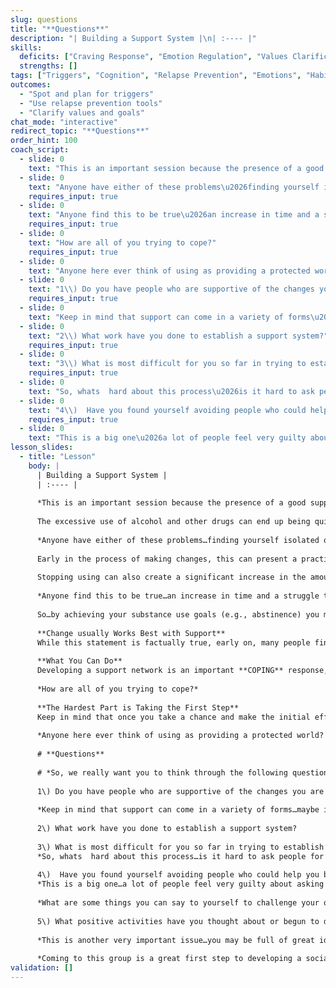 ```yaml
---
slug: questions
title: "**Questions**"
description: "| Building a Support System |\n| :---- |"
skills:
  deficits: ["Craving Response", "Emotion Regulation", "Values Clarification", "Relapse Prevention"]
  strengths: []
tags: ["Triggers", "Cognition", "Relapse Prevention", "Emotions", "Habits"]
outcomes:
  - "Spot and plan for triggers"
  - "Use relapse prevention tools"
  - "Clarify values and goals"
chat_mode: "interactive"
redirect_topic: "**Questions**"
order_hint: 100
coach_script:
  - slide: 0
    text: "This is an important session because the presence of a good support system is one of the best predictors of successful behavioral change.  Making significant changes in behavioral patterns is often very difficult and other people can provide encouragement and important feedback.  Many people however, have a hard time addressing this issue for a variety of reasons\u2026this session will help you look at your current support system and give you ideas about how to further develop it or change it all together."
  - slide: 0
    text: "Anyone have either of these problems\u2026finding yourself isolated or surrounded by heavy substance users?"
    requires_input: true
  - slide: 0
    text: "Anyone find this to be true\u2026an increase in time and a struggle to do something with it?"
    requires_input: true
  - slide: 0
    text: "How are all of you trying to cope?"
    requires_input: true
  - slide: 0
    text: "Anyone here ever think of using as providing a protected world?  We used that description purposely to make note of the issue many people underestimate\u2026stopping substance use requires that you interact with new people and try different things.  For most people, using substances provides a certain routine\u2026you know what to expect, how much you need, where to do it, how long it will last.  People on the other hand are unpredictable\u2026they have their own agendas and feelings\u2026 and trying new things can be scary and intimidating.  By acknowledging these feelings and realizing how normal they are, we hope you can push through the sense of hopelessness that many people often experience as they try to make changes in their use of substances."
  - slide: 0
    text: "1\\) Do you have people who are supportive of the changes you are making? Who are they?"
    requires_input: true
  - slide: 0
    text: "Keep in mind that support can come in a variety of forms\u2026maybe it\u2019s direct support such as someone who knows what you are going through and can hear about the details\u2026maybe it\u2019s more subtle, like someone who is fun to go to the movies with as a distraction who may not even know you are having a hard time."
  - slide: 0
    text: "2\\) What work have you done to establish a support system?"
    requires_input: true
  - slide: 0
    text: "3\\) What is most difficult for you so far in trying to establish new relationships and activities in your life?"
    requires_input: true
  - slide: 0
    text: "So, whats  hard about this process\u2026is it hard to ask people for their time and interest, do you think of yourself as a loner, are there difficult emotional things to repair in your relationship before they will feel more supportive\u2026"
  - slide: 0
    text: "4\\)  Have you found yourself avoiding people who could help you because you do not want to \u201cworry\u201d or \u201cburden\u201d them?"
    requires_input: true
  - slide: 0
    text: "This is a big one\u2026a lot of people feel very guilty about asking for help\u2026it\u2019s important to know your automatic assumptions about asking for help so that you can challenge your own thoughts.  If your thought is\u2026\u201dI don\u2019t want to worry \u201c them\u2026challenge your thought by asking yourself\u2026\u201dwhich will cause more worry, me asking for help before I get in trouble, or me asking for help when I have already slipped off my goals\u201d"
lesson_slides:
  - title: "Lesson"
    body: |
      | Building a Support System |
      | :---- |
      
      *This is an important session because the presence of a good support system is one of the best predictors of successful behavioral change.  Making significant changes in behavioral patterns is often very difficult and other people can provide encouragement and important feedback.  Many people however, have a hard time addressing this issue for a variety of reasons…this session will help you look at your current support system and give you ideas about how to further develop it or change it all together.*
      
      The excessive use of alcohol and other drugs can end up being quite isolating in several ways. First, as the intensity and preoccupation with use increased, you may have become increasingly isolated from important people in your life who did not share this preoccupation. Second, and conversely, your social circle (if one remained) may have become dominated largely by others who do share your substance use interests. 
      
      *Anyone have either of these problems…finding yourself isolated or surrounded by heavy substance users?*
      
      Early in the process of making changes, this can present a practical as well as emotional problem: associating with people who are using substances puts the changes that you are trying to make in danger; avoiding them can leave a large social and personal emptiness. In other words, if you stop associating with people who are using, you may be very alone.
      
      Stopping using can also create a significant increase in the amount of unoccupied time you have on your hands.  Using substances can require a lot of time and energy (planning ahead and anticipating use, buying, using, crashing/being hung over, and finally, putting out fires related to your relationships and responsibilities).  Stopping using can leave a large hole. 
      
      *Anyone find this to be true…an increase in time and a struggle to do something with it?*
      
      So…by achieving your substance use goals (e.g., abstinence) you may end up with a limited social network and unstructured, unoccupied time on your hands.  Unfortunately, but realistically speaking, this can create a recipe for a variety of negative paths to develop. These can include feeling lonely, painfully bored, anxious and depressed, with a strong pull back toward use. While uncomfortable, this period (including the discomfort) has great potential for positive change (e.g., finding new and meaningful activities and friends).  It requires however, a proactive push away from isolation and lack of structure *toward engagement in the world*.
      
      **Change usually Works Best with Support**  
      While this statement is factually true, early on, many people find it difficult to be with others. In any given moment, it can certainly feel more comfortable to be alone than to reach out. This can be the result of any number of reasons, including having protected a private, secret world for so long, feeling others will be shaming of you or feel burdened by you, or just feeling uncertain or insecure about who you are without substances on board. What is helpful to be **AWARE** of, however, is that being alone leaves you more vulnerable to relapse. Again, while there are a number of reasons for this (e.g., boredom or loneliness leading to a desire to use and change emotional states; experiencing trigger situations with no one to help to make it through that particularly tough minute, hour, or day), the fact is: positive support promotes and helps maintain change.   
      
      **What You Can Do**  
      Developing a support network is an important **COPING** response, especially during this normal period of loneliness and self development. Often, people begin to build a support network through a treatment program or other programs such as AA and NA. Many people (not all), find it comforting to be around others who are openly struggling with substance use problems at various stages, and who can share their experience, problems and hope. Others become involved in spiritual or reflective activities, such as church or meditation. Many people try to re-establish family relationships or friendships that were damaged or lost due to their use. Other people involve themselves in activities that are positive: for instance, going to community activities, church activities, exercise, volunteer work, hobbies, etc.  Some people do all of the above.
      
      *How are all of you trying to cope?*
      
      **The Hardest Part is Taking the First Step**  
      Keep in mind that once you take a chance and make the initial effort, it becomes easier to try new things and new ways of being. You need to be ready to try several new things until you find activities and people with whom you feel comfortable. You should also expect to have to **TOLERATE** feeling like a fish out of water in these new ventures for a while. This is normal with any new activity, but you can feel particularly vulnerable and uncomfortable when emerging from the protected world of alcohol and drug use. However, once you begin to establish a supportive network, coping with life without substances does start to become easier.
      
      *Anyone here ever think of using as providing a protected world?  We used that description purposely to make note of the issue many people underestimate…stopping substance use requires that you interact with new people and try different things.  For most people, using substances provides a certain routine…you know what to expect, how much you need, where to do it, how long it will last.  People on the other hand are unpredictable…they have their own agendas and feelings… and trying new things can be scary and intimidating.  By acknowledging these feelings and realizing how normal they are, we hope you can push through the sense of hopelessness that many people often experience as they try to make changes in their use of substances.*
      
      # **Questions**
      
      # *So, we really want you to think through the following questions because they can help you become more AWARE of the difficulties you may be having in developing a social support system.*
      
      1\) Do you have people who are supportive of the changes you are making? Who are they?
      
      *Keep in mind that support can come in a variety of forms…maybe it’s direct support such as someone who knows what you are going through and can hear about the details…maybe it’s more subtle, like someone who is fun to go to the movies with as a distraction who may not even know you are having a hard time.*
      
      2\) What work have you done to establish a support system?
      
      3\) What is most difficult for you so far in trying to establish new relationships and activities in your life?  
      *So, whats  hard about this process…is it hard to ask people for their time and interest, do you think of yourself as a loner, are there difficult emotional things to repair in your relationship before they will feel more supportive…*
      
      4\)  Have you found yourself avoiding people who could help you because you do not want to “worry” or “burden” them?  
      *This is a big one…a lot of people feel very guilty about asking for help…it’s important to know your automatic assumptions about asking for help so that you can challenge your own thoughts.  If your thought is…”I don’t want to worry “ them…challenge your thought by asking yourself…”which will cause more worry, me asking for help before I get in trouble, or me asking for help when I have already slipped off my goals”*
      
      *What are some things you can say to yourself to challenge your own assumptions?*
      
      5\) What positive activities have you thought about or begun to develop? What gets in the way of developing these?
      
      *This is another very important issue…you may be full of great ideas but in the end find yourself talking yourself out of getting started with anything.  It’s again, important to identify you thoughts…do you set the goal of taking a yoga class…and then talk yourself out by saying “I’m too tired”, “I’ll go tomorrow”, “I need to lose weight first”.  If you can identify these thoughts you can then start to challenge them or at least see them for what they are…blocks to achieving your goals.*
      
      *Coming to this group is a great first step to developing a social support network…but we strongly encourage you to begin developing your life outside of CMC so that it will be firmly in place when you decide to step down in treatment.  Since most people have a long period of trial and error in finding the supports that will work for them, we recommend that you start working on these issues while you have the encouragement of group.*
validation: []
---
```

